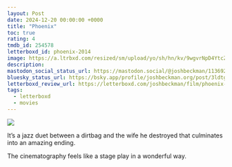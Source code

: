 ```yaml
---
layout: Post
date: 2024-12-20 00:00:00 +0000
title: "Phoenix"
toc: true
rating: 4
tmdb_id: 254578
letterboxd_id: phoenix-2014
image: https://a.ltrbxd.com/resized/sm/upload/yo/sh/hn/kv/9wgvrNpD4YtcZji0sy69av8rPfZ-0-600-0-900-crop.jpg?v=3792be2a54
description: 
mastodon_social_status_url: https://mastodon.social/@joshbeckman/113692008948706964
bluesky_status_url: https://bsky.app/profile/joshbeckman.org/post/3ldtgo2bbcm2q
letterboxd_review_url: https://letterboxd.com/joshbeckman/film/phoenix-2014/
tags:
  - letterboxd
  - movies
---
```


 <p><img src="https://a.ltrbxd.com/resized/sm/upload/yo/sh/hn/kv/9wgvrNpD4YtcZji0sy69av8rPfZ-0-600-0-900-crop.jpg?v=3792be2a54"/></p> <p>It’s a jazz duet between a dirtbag and the wife he destroyed that culminates into an amazing ending. </p><p>The cinematography feels like a stage play in a wonderful way.</p> 
